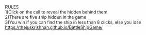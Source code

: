 RULES<br>
1)Click on the cell to reveal the hidden behind them<br>
2)There are five ship hidden in the game<br>
3)You win if you can find the ship in less than 8 clicks, else you lose
<br>
https://thejuskrishnan.github.io/BattleShipGame/
